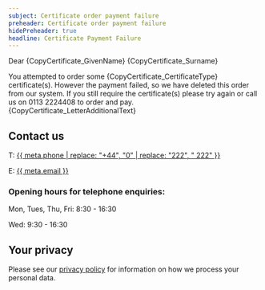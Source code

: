 ```yaml
---
subject: Certificate order payment failure
preheader: Certificate order payment failure 
hidePreheader: true
headline: Certificate Payment Failure
---
```


Dear {CopyCertificate_GivenName} {CopyCertificate_Surname}


You attempted to order some {CopyCertificate_CertificateType} certificate(s). However the payment failed, so we have deleted this order from our system. If you still require the certificate(s) please try again or call us on 0113 2224408 to order and pay.
{CopyCertificate_LetterAdditionalText}

## Contact us
T: <a aria-label="{{ meta.ariaPhone }}" href="tel:{{ meta.phone }}">{{ meta.phone | replace: "+44", "0" | replace: "222", " 222" }}</a>

E: <a href="mailto:{{ meta.email }}">{{ meta.email }}</a>

### Opening hours for telephone enquiries:
Mon, Tues, Thu, Fri: 8:30 - 16:30

Wed: 9:30 - 16:30


## Your privacy
Please see our [privacy policy](https://www.leeds.gov.uk/registrarsprivacy) for information on how we process your personal data.
